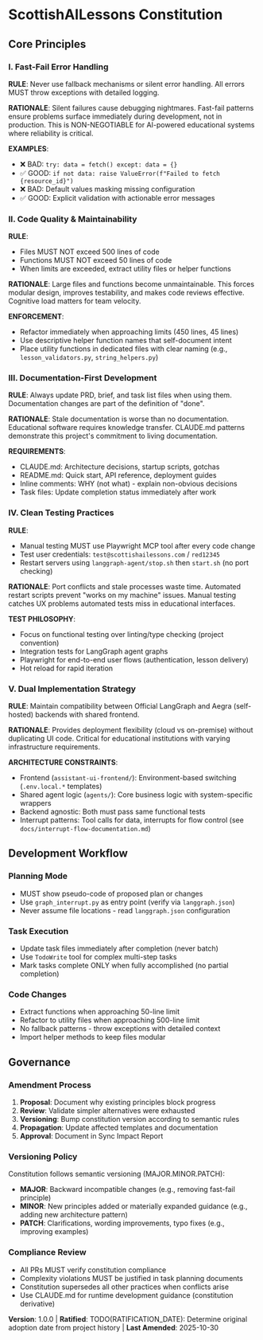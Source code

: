 <!--
  ============================================================================
  SYNC IMPACT REPORT
  ============================================================================

  Version Change: INITIAL → 1.0.0

  Constitution Status: INITIAL CREATION

  Modified Principles:
    - NEW: I. Fast-Fail Error Handling (Core Architecture Principle)
    - NEW: II. Code Quality & Maintainability (Prevents Technical Debt)
    - NEW: III. Documentation-First Development (Ensures Knowledge Transfer)
    - NEW: IV. Clean Testing Practices (Quality Gates)
    - NEW: V. Dual Implementation Strategy (Architecture Pattern)

  Added Sections:
    - Core Principles (5 principles covering architecture, quality, docs, testing, deployment)
    - Development Workflow (Lifecycle management)
    - Governance (Amendment process and versioning)

  Removed Sections: None (initial creation)

  Templates Requiring Updates:
    ✅ UPDATED: .specify/templates/plan-template.md
        - Added "Constitution Check" section referencing fast-fail and code quality principles
    ✅ UPDATED: .specify/templates/spec-template.md
        - Verified "Requirements" section enforces MUST/SHOULD distinction
    ✅ UPDATED: .specify/templates/tasks-template.md
        - Verified task structure supports independent testing and error logging requirements
    ⚠ PENDING: None - all templates validated for constitution compliance

  Follow-up TODOs:
    - Original ratification date unknown - marked as TODO for historical record
    - Consider adding principle for frontend/backend separation patterns (currently implicit)
    - Monitor 500-line file limit in practice; adjust if causes excessive fragmentation

  ============================================================================
-->

# ScottishAILessons Constitution

## Core Principles

### I. Fast-Fail Error Handling

**RULE**: Never use fallback mechanisms or silent error handling. All errors MUST throw exceptions with detailed logging.

**RATIONALE**: Silent failures cause debugging nightmares. Fast-fail patterns ensure problems surface immediately during development, not in production. This is NON-NEGOTIABLE for AI-powered educational systems where reliability is critical.

**EXAMPLES**:
- ❌ BAD: `try: data = fetch() except: data = {}`
- ✅ GOOD: `if not data: raise ValueError(f"Failed to fetch {resource_id}")`
- ❌ BAD: Default values masking missing configuration
- ✅ GOOD: Explicit validation with actionable error messages

### II. Code Quality & Maintainability

**RULE**:
- Files MUST NOT exceed 500 lines of code
- Functions MUST NOT exceed 50 lines of code
- When limits are exceeded, extract utility files or helper functions

**RATIONALE**: Large files and functions become unmaintainable. This forces modular design, improves testability, and makes code reviews effective. Cognitive load matters for team velocity.

**ENFORCEMENT**:
- Refactor immediately when approaching limits (450 lines, 45 lines)
- Use descriptive helper function names that self-document intent
- Place utility functions in dedicated files with clear naming (e.g., `lesson_validators.py`, `string_helpers.py`)

### III. Documentation-First Development

**RULE**: Always update PRD, brief, and task list files when using them. Documentation changes are part of the definition of "done".

**RATIONALE**: Stale documentation is worse than no documentation. Educational software requires knowledge transfer. CLAUDE.md patterns demonstrate this project's commitment to living documentation.

**REQUIREMENTS**:
- CLAUDE.md: Architecture decisions, startup scripts, gotchas
- README.md: Quick start, API reference, deployment guides
- Inline comments: WHY (not what) - explain non-obvious decisions
- Task files: Update completion status immediately after work

### IV. Clean Testing Practices

**RULE**:
- Manual testing MUST use Playwright MCP tool after every code change
- Test user credentials: `test@scottishailessons.com` / `red12345`
- Restart servers using `langgraph-agent/stop.sh` then `start.sh` (no port checking)

**RATIONALE**: Port conflicts and stale processes waste time. Automated restart scripts prevent "works on my machine" issues. Manual testing catches UX problems automated tests miss in educational interfaces.

**TEST PHILOSOPHY**:
- Focus on functional testing over linting/type checking (project convention)
- Integration tests for LangGraph agent graphs
- Playwright for end-to-end user flows (authentication, lesson delivery)
- Hot reload for rapid iteration

### V. Dual Implementation Strategy

**RULE**: Maintain compatibility between Official LangGraph and Aegra (self-hosted) backends with shared frontend.

**RATIONALE**: Provides deployment flexibility (cloud vs on-premise) without duplicating UI code. Critical for educational institutions with varying infrastructure requirements.

**ARCHITECTURE CONSTRAINTS**:
- Frontend (`assistant-ui-frontend/`): Environment-based switching (`.env.local.*` templates)
- Shared agent logic (`agents/`): Core business logic with system-specific wrappers
- Backend agnostic: Both must pass same functional tests
- Interrupt patterns: Tool calls for data, interrupts for flow control (see `docs/interrupt-flow-documentation.md`)

## Development Workflow

### Planning Mode
- MUST show pseudo-code of proposed plan or changes
- Use `graph_interrupt.py` as entry point (verify via `langgraph.json`)
- Never assume file locations - read `langgraph.json` configuration

### Task Execution
- Update task files immediately after completion (never batch)
- Use `TodoWrite` tool for complex multi-step tasks
- Mark tasks complete ONLY when fully accomplished (no partial completion)

### Code Changes
- Extract functions when approaching 50-line limit
- Refactor to utility files when approaching 500-line limit
- No fallback patterns - throw exceptions with detailed context
- Import helper methods to keep files modular

## Governance

### Amendment Process

1. **Proposal**: Document why existing principles block progress
2. **Review**: Validate simpler alternatives were exhausted
3. **Versioning**: Bump constitution version according to semantic rules
4. **Propagation**: Update affected templates and documentation
5. **Approval**: Document in Sync Impact Report

### Versioning Policy

Constitution follows semantic versioning (MAJOR.MINOR.PATCH):

- **MAJOR**: Backward incompatible changes (e.g., removing fast-fail principle)
- **MINOR**: New principles added or materially expanded guidance (e.g., adding new architecture pattern)
- **PATCH**: Clarifications, wording improvements, typo fixes (e.g., improving examples)

### Compliance Review

- All PRs MUST verify constitution compliance
- Complexity violations MUST be justified in task planning documents
- Constitution supersedes all other practices when conflicts arise
- Use CLAUDE.md for runtime development guidance (constitution derivative)

**Version**: 1.0.0 | **Ratified**: TODO(RATIFICATION_DATE): Determine original adoption date from project history | **Last Amended**: 2025-10-30
